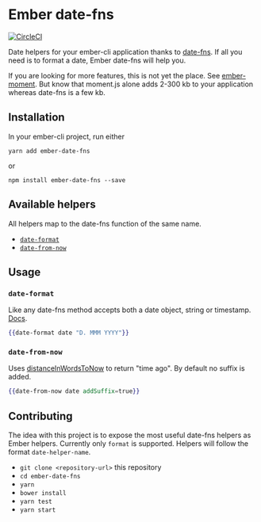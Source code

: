 # Ember date-fns

[![CircleCI](https://circleci.com/gh/oskarrough/ember-date-fns.svg?style=svg)](https://circleci.com/gh/oskarrough/ember-date-fns)

Date helpers for your ember-cli application thanks to [date-fns](https://date-fns.org/). If all you need is to format a date, Ember date-fns will help you.

If you are looking for more features, this is not yet the place. See [ember-moment](https://github.com/stefanpenner/ember-moment). But know that moment.js alone adds 2-300 kb to your application whereas date-fns is a few kb.

## Installation

In your ember-cli project, run either

`yarn add ember-date-fns`

or

`npm install ember-date-fns --save`
  
## Available helpers

All helpers map to the date-fns function of the same name.

+ [`date-format`](#date-format)
+ [`date-from-now`](#date-from-now)

## Usage

### `date-format`
Like any date-fns method accepts both a date object, string or timestamp. [Docs](https://date-fns.org/docs/format).

```hbs
{{date-format date "D. MMM YYYY"}}
```

### `date-from-now`
Uses [distanceInWordsToNow](https://date-fns.org/docs/distanceInWordsToNow) to return "time ago". By default no suffix is added.

```hbs
{{date-from-now date addSuffix=true}}
```

## Contributing

The idea with this project is to expose the most useful date-fns helpers as Ember helpers. Currently only `format` is supported. Helpers will follow the format `date-helper-name`.

* `git clone <repository-url>` this repository
* `cd ember-date-fns`
* `yarn`
* `bower install`
* `yarn test`
* `yarn start`

